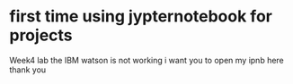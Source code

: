# first time using jypternotebook for projects
Week4 lab the IBM watson is not working i want you to open my ipnb here thank you 

